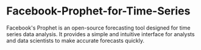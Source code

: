 # Facebook-Prophet-for-Time-Series
Facebook's Prophet is an open-source forecasting tool designed for time series data analysis. It provides a simple and intuitive interface for analysts and data scientists to make accurate forecasts quickly.
